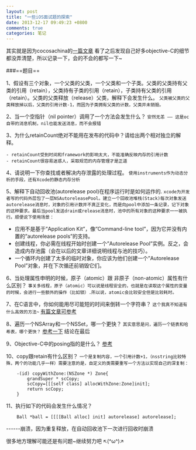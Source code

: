 ```yaml
---
layout: post
title: "一些iOS面试题的探索"
date: 2013-12-17 09:49:23 +0800
comments: true
categories: 笔记
---
```


其实就是因为cocosachina的[一篇文章](http://www.cocoachina.com/gamedev/misc/2013/1209/7499.html)
看了之后发现自己好多objective-C的细节都没弄清楚，所以记录一下，会的不会的都写一下~

###==题目==

1、假设有三个对象，一个父类的父类，一个父类和一个子类。父类的父类持有父类的引用（retain），父类持有子类的引用（retain），子类持有父类的引用（retain）。父类的父类释放（release）父类，解释下会发生什么。
	`父类被父类的父类释放掉以后，父类的引用计数-1，而因为子类拥有父类的计数，父类并未销毁。`

2、当一个空指针（nil pointer）调用了一个方法会发生什么？ 
	`安然无恙 —— 这是oc自带的消息机制，nil也能发送消息，而不会报错`

3、为什么retainCount绝对不能用在发布的代码中？请给出两个相对独立的解释。

	- retainCount受到时间和framework的影响太大，不能准确反映内存的引用计数
	- retainCount很容易迷惑人，采取规范的内存管理才是正道

4、请说明一下你查找或者解决内存泄露的处理过程。
	`使用instruments作为动态分析的手段，还有Xcode的静态内存分析`

5、解释下自动回收池(autorelease pool)在程序运行时是如何运作的.
	`xcode为开发者写的代码外层包了一层NSAutoreleasePool。建立一个回收池堆栈(Stack)每次对象发送autorelease消息时，对象的引用计数并不真正变化，而是向pool中添加一条记录，记下对象的这种要求。最后当pool发送drain或release消息时，池中的所有对象的这种要求一一被执行。顺便说下使用场景：`

- 应用不是基于”Application Kit”，像”Command-line tool”，因为它并没有内置的”autorelease pools”的支持。
- 创建线程，你必需在线程开始时创建一个”Autorelease Pool”实例。反之，会造成内存池露（会在以后的文章详细说明线程与池的技巧）。
- 一个循环内创建了太多的临时对象，你应该为他们创建一个”Autorelease Pool”对象，并在下次循还前销毁它们。

6、当处理属性申明的时候，原子（atomic）跟 非原子（non-atomic）属性有什么区别？
	`事关多线程，原子（atomic）可以说是线程安全的，也就是在读取这个属性的变量的时候，会进行一些额外的操作（比如锁）.所以说，atomic会比较安全但是比较耗时。`

7、在C语言中，你如何能用尽可能短的时间来倒转一个字符串？
	`这个我真不知道有什么高效的方法~`  [有篇文章可参考](http://www.cnblogs.com/JCSU/articles/1305401.html)

8、遍历一个NSArray和一个NSSet，哪一个更快？
	`其实意思是问，遍历一个链表和哈希表，哪个更快？`
	[参考一下](http://maccrazy.diandian.com/post/2011-10-09/5671451) 结论在最后

9、Objective-C中的posing指的是什么？
	[参考](http://blog.csdn.net/tenfyguo/article/details/9220535)

10、copy跟retain有什么区别？
	`一个是复制内容，一个引用计数+1，（nsstring比较特殊，两个的功能几乎一样）需要注意的是，自定义的类需要重写一个方法以实现自己的深复制：`

		-(id) copyWithZone:(NSZone *) Zone{
    		grandSuper * scCopy;
    		scCopy=[[[self class] allocWithZone:Zone]init];
    		return scCopy;
		}

11、执行如下的代码会发生什么情况？

		Ball *ball = [[[[Ball alloc] init] autorelease] autorelease]; 

------崩溃，因为重复释放，在自动回收池下一次进行回收时崩溃


很多地方理解可能还是有问题~继续努力吧 ↖(^ω^)↗
